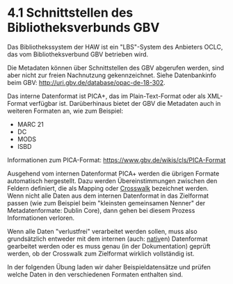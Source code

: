 # 4.1 Schnittstellen des Bibliotheksverbunds GBV

Das Bibliothekssystem der HAW ist ein "LBS"-System des Anbieters OCLC, das vom Bibliotheksverbund GBV betrieben wird.

Die Metadaten können über Schnittstellen des GBV abgerufen werden, sind aber nicht zur freien Nachnutzung gekennzeichnet. Siehe Datenbankinfo beim GBV: http://uri.gbv.de/database/opac-de-18-302.

Das interne Datenformat ist PICA+, das im Plain-Text-Format oder als XML-Format verfügbar ist. Darüberhinaus bietet der GBV die Metadaten auch in weiteren Formaten an, wie zum Beispiel:
* MARC 21
* DC
* MODS
* ISBD

Informationen zum PICA-Format: https://www.gbv.de/wikis/cls/PICA-Format

Ausgehend vom internen Datenformat PICA+ werden die übrigen Formate automatisch hergestellt. Dazu werden Übereinstimmungen zwischen den Feldern definiert, die als Mapping oder [Crosswalk](https://en.wikipedia.org/wiki/Schema_crosswalk) bezeichnet werden. Wenn nicht alle Daten aus dem internen Datenformat in das Zielformat passen (wie zum Beispiel beim "kleinsten gemeinsamen Nenner" der Metadatenformate: Dublin Core), dann gehen bei diesem Prozess Informationen verloren.

Wenn alle Daten "verlustfrei" verarbeitet werden sollen, muss also grundsätzlich entweder mit dem internen (auch: [nativ](http://www.duden.de/rechtschreibung/nativ)en) Datenformat gearbeitet werden oder es muss genau (in der Dokumentation) geprüft werden, ob der Crosswalk zum Zielformat wirklich vollständig ist.

In der folgenden Übung laden wir daher Beispieldatensätze und prüfen welche Daten in den verschiedenen Formaten enthalten sind.
